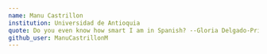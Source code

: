 ```yaml
---
name: Manu Castrillon
institution: Universidad de Antioquia
quote: Do you even know how smart I am in Spanish? --Gloria Delgado-Pritchett
github_user: ManuCastrillonM
---
```


